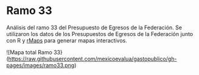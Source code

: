 Ramo 33
======

Análisis del ramo 33 del Presupuesto de Egresos de la Federación.
Se utilizaron los datos de los Presupuestos de Egresos de la Federación junto con R y [rMaps](http://rmaps.github.io/) para generar mapas interactivos.

![Mapa total Ramo 33}(https://raw.githubusercontent.com/mexicoevalua/gastopublico/gh-pages/images/ramo33.png)
